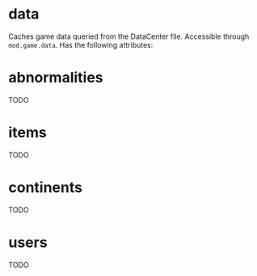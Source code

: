 # data
Caches game data queried from the DataCenter file. Accessible through `mod.game.data`. Has the following attributes:

# abnormalities
TODO

# items
TODO

# continents
TODO

# users
TODO
